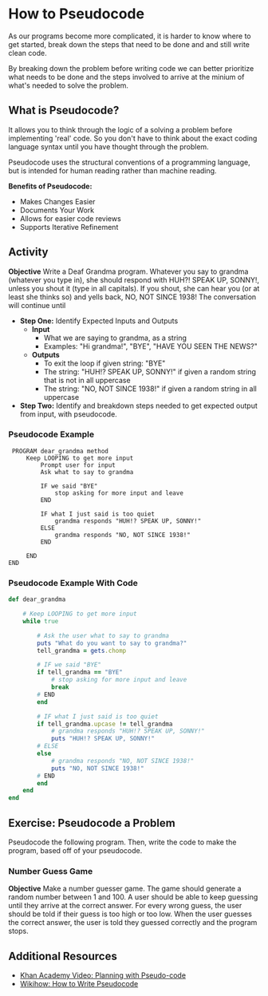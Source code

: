 # How to Pseudocode

As our programs become more complicated, it is harder to know where to get started, break down the steps that need to be done and and still write clean code.

By breaking down the problem before writing code we can better prioritize what needs to be done and the steps involved to arrive at the minium of what's needed to solve the problem.


## What is Pseudocode?
It allows you to think through the logic of a solving a problem before implementing 'real' code. So you don't have to think about the exact coding language syntax until you have thought through the problem.

 Pseudocode uses the structural conventions of a programming language, but is intended for human reading rather than machine reading.

**Benefits of Pseudocode:**
- Makes Changes Easier
- Documents Your Work
- Allows for easier code reviews
- Supports Iterative Refinement



## Activity


**Objective** Write a Deaf Grandma program. Whatever you say to grandma (whatever you type in), she should respond with  HUH?!  SPEAK UP, SONNY!, unless you shout it (type in all capitals). If you shout, she can hear you (or at least she thinks so) and yells back, NO, NOT SINCE 1938! The conversation will continue until


- **Step One:** Identify Expected Inputs and Outputs
  - **Input**
    - What we are saying to grandma, as a string
    - Examples: "Hi grandma!", "BYE", "HAVE YOU SEEN THE NEWS?"
  - **Outputs**
    -  To exit the loop if given string: "BYE"
    -  The string: "HUH!? SPEAK UP, SONNY!" if given a random string that is not in all uppercase
    -  The string: "NO, NOT SINCE 1938!" if given a random string in all uppercase
- **Step Two:** Identify and breakdown steps needed to get expected output from input, with pseudocode.  

### Pseudocode Example

```
 PROGRAM dear_grandma method
     Keep LOOPING to get more input
         Prompt user for input
         Ask what to say to grandma

         IF we said "BYE"
             stop asking for more input and leave
         END

         IF what I just said is too quiet
             grandma responds "HUH!? SPEAK UP, SONNY!"
         ELSE
             grandma responds "NO, NOT SINCE 1938!"
         END

     END
END
```


### Pseudocode Example With Code

```ruby
def dear_grandma

    # Keep LOOPING to get more input
    while true

        # Ask the user what to say to grandma
        puts "What do you want to say to grandma?"
        tell_grandma = gets.chomp

        # IF we said "BYE"
        if tell_grandma == "BYE"
            # stop asking for more input and leave
            break
        # END
        end

        # IF what I just said is too quiet
        if tell_grandma.upcase != tell_grandma
            # grandma responds "HUH!? SPEAK UP, SONNY!"
            puts "HUH!? SPEAK UP, SONNY!"
        # ELSE
        else
            # grandma responds "NO, NOT SINCE 1938!"
            puts "NO, NOT SINCE 1938!"
        # END
        end
    end
end
```

## Exercise: Pseudocode a Problem
Pseudocode the following program. Then, write the code to make the program, based off of your pseudocode. 

### Number Guess Game
**Objective** Make a number guesser game. The game should generate a random number between 1 and 100. A user should be able to keep guessing until they arrive at the correct answer. For every wrong guess, the user should be told if their guess is too high or too low. When the user guesses the correct answer, the user is told they guessed correctly and the program stops.




## Additional Resources
- [Khan Academy Video: Planning with Pseudo-code](https://www.khanacademy.org/computing/computer-programming/programming/good-practices/p/planning-with-pseudo-code)
- [Wikihow: How to Write Pseudocode](http://www.wikihow.com/Write-Pseudocode)

